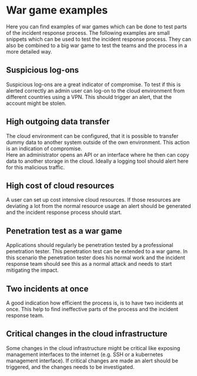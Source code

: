 # War game examples
Here you can find examples of war games which can be done to test parts of the incident response process. The following
examples are small snippets which can be used to test the incident response process. They can also be combined to a big
war game to test the teams and the process in a more detailed way.

## Suspicious log-ons
Suspicious log-ons are a great indicator of compromise. To test if this is alerted correctly an admin user can log-on to
the cloud environment from different countries using a VPN. This should trigger an alert, that the account might be
stolen.

## High outgoing data transfer
The cloud environment can be configured, that it is possible to transfer dummy data to another system outside of the own
environment. This action is an indication of compromise.  
Here an administrator opens an API or an interface where he then can copy data to another storage in the cloud. Ideally
a logging tool should alert here for this malicious traffic.

## High cost of cloud resources
A user can set up cost intensive cloud resources. If those resources are deviating a lot from the normal resource usage
an alert should be generated and the incident response process should start.

## Penetration test as a war game
Applications should regularly be penetration tested by a professional penetration tester. This penetration test can be
extended to a war game. In this scenario the penetration tester does his normal work and the incident response team
should see this as a normal attack and needs to start mitigating the impact.

## Two incidents at once
A good indication how efficient the process is, is to have two incidents at once. This help to find ineffective parts of
the process and the incident response team.

## Critical changes in the cloud infrastructure
Some changes in the cloud infrastructure might be critical like exposing management interfaces to the internet (e.g. SSH
or a kubernetes management interface). If critical changes are made an alert should be triggered, and the changes needs
to be investigated.